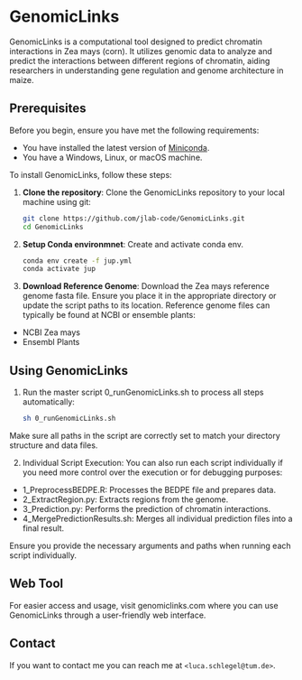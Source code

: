 # GenomicLinks

GenomicLinks is a computational tool designed to predict chromatin interactions in Zea mays (corn). 
It utilizes genomic data to analyze and predict the interactions between different regions of chromatin, aiding researchers in understanding gene regulation and genome architecture in maize.

## Prerequisites

Before you begin, ensure you have met the following requirements:
* You have installed the latest version of [Miniconda](https://docs.conda.io/en/latest/miniconda.html).
* You have a Windows, Linux, or macOS machine.


To install GenomicLinks, follow these steps:

1. **Clone the repository**:
   Clone the GenomicLinks repository to your local machine using git:
   ```bash
   git clone https://github.com/jlab-code/GenomicLinks.git
   cd GenomicLinks

1. **Setup Conda environmnet**:
    Create and activate conda env.
    ```bash
    conda env create -f jup.yml
    conda activate jup

3. **Download Reference Genome**:
    Download the Zea mays reference genome fasta file. 
    Ensure you place it in the appropriate directory or update the script paths to its location. 
    Reference genome files can typically be found at NCBI or ensemble plants:

* NCBI Zea mays
* Ensembl Plants

## Using GenomicLinks

1. Run the master script 0_runGenomicLinks.sh to process all steps automatically:

    ```bash
    sh 0_runGenomicLinks.sh

Make sure all paths in the script are correctly set to match your directory structure and data files.

2. Individual Script Execution:
You can also run each script individually if you need more control over the execution or for debugging purposes:
* 1_PreprocessBEDPE.R: Processes the BEDPE file and prepares data.
* 2_ExtractRegion.py: Extracts regions from the genome.
* 3_Prediction.py: Performs the prediction of chromatin interactions.
* 4_MergePredictionResults.sh: Merges all individual prediction files into a final result.

Ensure you provide the necessary arguments and paths when running each script individually.


## Web Tool

For easier access and usage, visit genomiclinks.com where you can use GenomicLinks through a user-friendly web interface.

## Contact

If you want to contact me you can reach me at `<luca.schlegel@tum.de>`.


